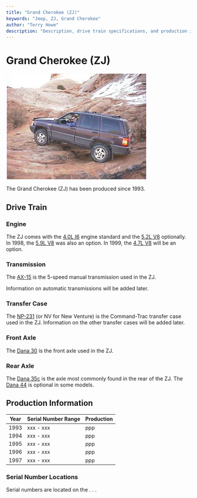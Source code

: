 ```yaml
---
title: "Grand Cherokee (ZJ)"
keywords: "Jeep, ZJ, Grand Cherokee"
author: "Terry Howe"
description: "Description, drive train specifications, and production information for the Jeep Grand Cherokee ZJ"
---
```

# Grand Cherokee (ZJ)

![Tom Zehrbach's ZJ in Moab](../img/tomzj.jpg)

The Grand Cherokee (ZJ) has been produced since 1993.

## Drive Train

### Engine

The ZJ comes with the [4.0L I6](../engine/factory/amc242.md) engine standard and the [5.2L V8](../engine/factory/d318.md) optionally. In 1998, the [5.9L V8](../engine/factory/d360.md) was also an option. In 1999, the [4.7L V8](../engine/factory/d287.md) will be an option.

### Transmission

The [AX-15](../transmission/factory/ax15.md) is the 5-speed manual transmission used in the ZJ.

Information on automatic transmissions will be added later.

### Transfer Case

The [NP-231](../xfer/factory/np231.md) (or NV for New Venture) is the Command-Trac transfer case used in the ZJ. Information on the other transfer cases will be added later.

### Front Axle

The [Dana 30](../axle/factory/d30.md) is the front axle used in the ZJ.

### Rear Axle

The [Dana 35c](../axle/factory/d35c.md) is the axle most commonly found in the rear of the ZJ. The [Dana 44](../axle/factory/d44.md) is optional in some models.

## Production Information

| Year | Serial Number Range | Production |
|------|---------------------|------------|
| 1993 | xxx - xxx           | ppp        |
| 1994 | xxx - xxx           | ppp        |
| 1995 | xxx - xxx           | ppp        |
| 1996 | xxx - xxx           | ppp        |
| 1997 | xxx - xxx           | ppp        |

### Serial Number Locations

Serial numbers are located on the . . .